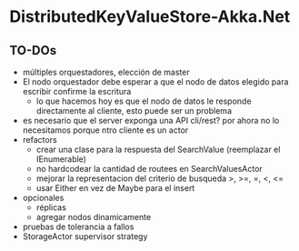 # DistributedKeyValueStore-Akka.Net

## TO-DOs

* múltiples orquestadores, elección de master
* El nodo orquestador debe esperar a que el nodo de datos elegido para escribir confirme la escritura
	* lo que hacemos hoy es que el nodo de datos le responde directamente al cliente, esto puede ser un problema
* es necesario que el server exponga una API cli/rest? por ahora no lo necesitamos porque ntro cliente es un actor
* refactors
	* crear una clase para la respuesta del SearchValue (reemplazar el IEnumerable<string>)
	* no hardcodear la cantidad de routees en SearchValuesActor
	* mejorar la representacion del criterio de busqueda >, >=, =, <, <=
	* usar Either en vez de Maybe para el insert
* opcionales
	* réplicas
	* agregar nodos dinamicamente
* pruebas de tolerancia a fallos
* StorageActor supervisor strategy
